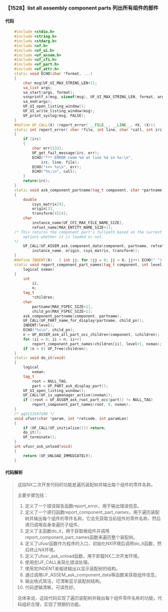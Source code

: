### 【1528】list all assembly component parts 列出所有组件的部件

#### 代码

```cpp
    #include <stdio.h>  
    #include <string.h>  
    #include <stdarg.h>  
    #include <uf.h>  
    #include <uf_ui.h>  
    #include <uf_assem.h>  
    #include <uf_cfi.h>  
    #include <uf_part.h>  
    #include <uf_attr.h>  
    static void ECHO(char *format, ...)  
    {  
        char msg[UF_UI_MAX_STRING_LEN+1];  
        va_list args;  
        va_start(args, format);  
        vsnprintf_s(msg, sizeof(msg), UF_UI_MAX_STRING_LEN, format, args);  
        va_end(args);  
        UF_UI_open_listing_window();  
        UF_UI_write_listing_window(msg);  
        UF_print_syslog(msg, FALSE);  
    }  
    #define UF_CALL(X) (report_error( __FILE__, __LINE__, #X, (X)))  
    static int report_error( char *file, int line, char *call, int irc)  
    {  
        if (irc)  
        {  
            char err[133];  
            UF_get_fail_message(irc, err);  
            ECHO("*** ERROR code %d at line %d in %s:\n",  
                irc, line, file);  
            ECHO("+++ %s\n", err);  
            ECHO("%s;\n", call);  
        }  
        return(irc);  
    }  
    static void ask_component_partname(tag_t component, char *partname)  
    {  
        double  
            csys_matrix[9],  
            origin[3],  
            transform[4][4];  
        char  
            instance_name[UF_CFI_MAX_FILE_NAME_SIZE],  
            refset_name[MAX_ENTITY_NAME_SIZE+1];  
    /* This returns the component part's fullpath based on the current load  
        options whether it is loaded or not.  
    */  
        UF_CALL(UF_ASSEM_ask_component_data(component, partname, refset_name,  
            instance_name, origin, csys_matrix, transform));  
    }  
    #define INDENT(X)   { int jj; for (jj = 0; jj < X; jj++) ECHO(" "); }  
    static void report_component_part_names(tag_t component, int level,  
        logical nxman)  
    {  
        int  
            ii,  
            n;  
        tag_t  
            *children;  
        char  
            partname[MAX_FSPEC_SIZE+1],  
            child_pn[MAX_FSPEC_SIZE+1];  
        ask_component_partname(component, partname);  
        UF_CALL(UF_PART_name_for_display(partname, child_pn));  
        INDENT(level);  
        ECHO("%s\n", child_pn);  
        n = UF_ASSEM_ask_all_part_occ_children(component, &children);  
        for (ii = 0; ii < n; ii++)  
            report_component_part_names(children[ii], level+1, nxman);  
        if (n > 0) UF_free(children);  
    }  
    static void do_it(void)  
    {  
        logical  
            nxman;  
        tag_t  
            root = NULL_TAG,  
            part = UF_PART_ask_display_part();  
        UF_UI_open_listing_window();  
        UF_CALL(UF_is_ugmanager_active(&nxman));  
        if ((root = UF_ASSEM_ask_root_part_occ(part)) != NULL_TAG)  
            report_component_part_names(root, 0, nxman);  
    }  
    /* qq3123197280 */  
    void ufusr(char *param, int *retcode, int paramLen)  
    {  
        if (UF_CALL(UF_initialize())) return;  
        do_it();  
        UF_terminate();  
    }  
    int ufusr_ask_unload(void)  
    {  
        return (UF_UNLOAD_IMMEDIATELY);  
    }

```

#### 代码解析

> 这段NX二次开发代码的功能是遍历装配树并输出每个组件的零件名称。
>
> 主要步骤包括：
>
> 1. 定义了一个错误报告函数report_error，用于输出错误信息。
> 2. 定义了一个递归函数report_component_part_names，用于遍历装配树并输出每个组件的零件名称。它会先获取当前组件的零件名称，然后递归调用自身来遍历子组件。
> 3. 定义了主函数do_it，用于获取根组件并调用report_component_part_names函数来遍历整个装配树。
> 4. 定义了ufusr函数作为程序的入口，初始化NX环境后调用do_it函数，然后终止NX环境。
> 5. 定义了ufusr_ask_unload函数，用于卸载NX二次开发环境。
> 6. 使用宏UF_CALL来简化错误处理。
> 7. 使用宏INDENT来缩进输出以显示装配树的结构。
> 8. 通过调用UF_ASSEM_ask_component_data等函数来获取组件信息。
> 9. 输出格式简洁，可清晰显示装配树结构。
> 10. 代码逻辑清晰，可读性好。
>
> 总体来说，这段代码实现了遍历装配树并输出每个组件零件名称的功能，代码组织合理，实现了预期的功能。
>
